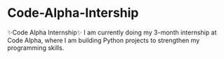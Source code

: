 # Code-Alpha-Intership
✨Code Alpha Internship✨
  I am currently doing my 3-month internship at Code Alpha, where I am building Python projects to strengthen my programming skills. 
